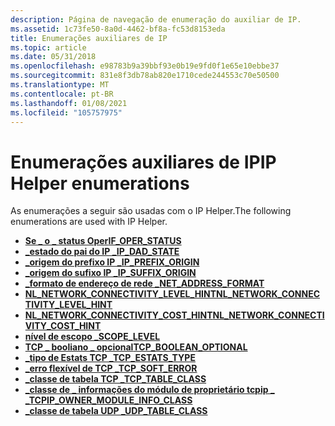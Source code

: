 ```yaml
---
description: Página de navegação de enumeração do auxiliar de IP.
ms.assetid: 1c73fe50-8a0d-4462-bf8a-fc53d8153eda
title: Enumerações auxiliares de IP
ms.topic: article
ms.date: 05/31/2018
ms.openlocfilehash: e98783b9a39bbf93e0b19e9fd0f1e65e10ebbe37
ms.sourcegitcommit: 831e8f3db78ab820e1710cede244553c70e50500
ms.translationtype: MT
ms.contentlocale: pt-BR
ms.lasthandoff: 01/08/2021
ms.locfileid: "105757975"
---
```

# <a name="ip-helper-enumerations"></a><span data-ttu-id="42655-103">Enumerações auxiliares de IP</span><span class="sxs-lookup"><span data-stu-id="42655-103">IP Helper enumerations</span></span>

<span data-ttu-id="42655-104">As enumerações a seguir são usadas com o IP Helper.</span><span class="sxs-lookup"><span data-stu-id="42655-104">The following enumerations are used with IP Helper.</span></span>

- [<span data-ttu-id="42655-105">**Se \_ o \_ status Oper**</span><span class="sxs-lookup"><span data-stu-id="42655-105">**IF\_OPER\_STATUS**</span></span>](/windows/desktop/api/Ifdef/ne-ifdef-if_oper_status)
- [<span data-ttu-id="42655-106">**\_estado do pai do IP \_**</span><span class="sxs-lookup"><span data-stu-id="42655-106">**IP\_DAD\_STATE**</span></span>](/windows/desktop/api/Nldef/ne-nldef-nl_dad_state)
- [<span data-ttu-id="42655-107">**\_origem do prefixo IP \_**</span><span class="sxs-lookup"><span data-stu-id="42655-107">**IP\_PREFIX\_ORIGIN**</span></span>](/windows/desktop/api/Nldef/ne-nldef-nl_prefix_origin)
- [<span data-ttu-id="42655-108">**\_origem do sufixo IP \_**</span><span class="sxs-lookup"><span data-stu-id="42655-108">**IP\_SUFFIX\_ORIGIN**</span></span>](/windows/desktop/api/Nldef/ne-nldef-nl_suffix_origin)
- [<span data-ttu-id="42655-109">**\_formato de endereço de rede \_**</span><span class="sxs-lookup"><span data-stu-id="42655-109">**NET\_ADDRESS\_FORMAT**</span></span>](/windows/desktop/api/Iphlpapi/ne-iphlpapi-net_address_format)
- [<span data-ttu-id="42655-110">**NL_NETWORK_CONNECTIVITY_LEVEL_HINT**</span><span class="sxs-lookup"><span data-stu-id="42655-110">**NL_NETWORK_CONNECTIVITY_LEVEL_HINT**</span></span>](/windows/win32/api/nldef/ne-nldef-nl_network_connectivity_level_hint)
- [<span data-ttu-id="42655-111">**NL_NETWORK_CONNECTIVITY_COST_HINT**</span><span class="sxs-lookup"><span data-stu-id="42655-111">**NL_NETWORK_CONNECTIVITY_COST_HINT**</span></span>](/windows/win32/api/nldef/ne-nldef-nl_network_connectivity_cost_hint)
- [<span data-ttu-id="42655-112">**nível de escopo \_**</span><span class="sxs-lookup"><span data-stu-id="42655-112">**SCOPE\_LEVEL**</span></span>](/windows/desktop/api/Ws2def/ne-ws2def-scope_level)
- [<span data-ttu-id="42655-113">**TCP \_ booliano \_ opcional**</span><span class="sxs-lookup"><span data-stu-id="42655-113">**TCP\_BOOLEAN\_OPTIONAL**</span></span>](/windows/desktop/api/Tcpestats/ne-tcpestats-tcp_boolean_optional)
- [<span data-ttu-id="42655-114">**\_tipo de Estats TCP \_**</span><span class="sxs-lookup"><span data-stu-id="42655-114">**TCP\_ESTATS\_TYPE**</span></span>](/windows/desktop/api/Tcpestats/ne-tcpestats-tcp_estats_type)
- [<span data-ttu-id="42655-115">**\_erro flexível de TCP \_**</span><span class="sxs-lookup"><span data-stu-id="42655-115">**TCP\_SOFT\_ERROR**</span></span>](/windows/desktop/api/Tcpestats/ne-tcpestats-tcp_soft_error)
- [<span data-ttu-id="42655-116">**\_classe de tabela TCP \_**</span><span class="sxs-lookup"><span data-stu-id="42655-116">**TCP\_TABLE\_CLASS**</span></span>](/windows/desktop/api/Iprtrmib/ne-iprtrmib-tcp_table_class)
- [<span data-ttu-id="42655-117">**\_classe de \_ informações do módulo de proprietário tcpip \_ \_**</span><span class="sxs-lookup"><span data-stu-id="42655-117">**TCPIP\_OWNER\_MODULE\_INFO\_CLASS**</span></span>](/windows/desktop/api/Iprtrmib/ne-iprtrmib-tcpip_owner_module_info_class)
- [<span data-ttu-id="42655-118">**\_classe de tabela UDP \_**</span><span class="sxs-lookup"><span data-stu-id="42655-118">**UDP\_TABLE\_CLASS**</span></span>](/windows/desktop/api/Iprtrmib/ne-iprtrmib-udp_table_class)
